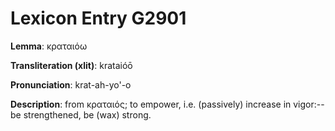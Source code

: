 # Lexicon Entry G2901

**Lemma**: κραταιόω

**Transliteration (xlit)**: krataióō

**Pronunciation**: krat-ah-yo'-o

**Description**:
from κραταιός; to empower, i.e. (passively) increase in vigor:--be strengthened, be (wax) strong.
